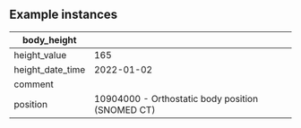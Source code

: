 ## Example instances

| body_height      |                   |
|-----------------|-------------------|
| height_value |165            |
| height_date_time |2022-01-02        |
| comment |                 |
| position |10904000 - Orthostatic body position (SNOMED CT)  |



